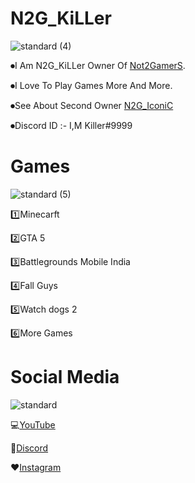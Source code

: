 #   N2G_KiLLer 

![standard (4)](https://user-images.githubusercontent.com/87961069/127740206-73bdbd7c-95f6-45b7-a9c2-b45423fc558b.gif)


⏺I Am N2G_KiLLer Owner Of [Not2GamerS](https://www.youtube.com/channel/UCFDwQne3OOEqlQPlOMDAHMg).

⏺I Love To Play Games More And More.

⏺See About Second Owner [N2G_IconiC](https://n2giconic.github.io/N2G_IconiC/)

⏺Discord ID :- I,M Killer#9999

#   Games

![standard (5)](https://user-images.githubusercontent.com/87961069/127745545-836dd96a-08c5-464c-9fe2-819b2ca0f6c4.gif)

1️⃣Minecarft

2️⃣GTA 5

3️⃣Battlegrounds Mobile India

4️⃣Fall Guys

5️⃣Watch dogs 2

6️⃣More Games

#   Social Media

![standard](https://user-images.githubusercontent.com/87961069/127760160-efeb2b35-a247-4a4d-b25f-3e99c441e498.gif) 

💻[YouTube](https://www.youtube.com/channel/UCFDwQne3OOEqlQPlOMDAHMg)

💬[Discord](https://discord.gg/yX7c7AvJrV)

❤[Instagram](https://www.instagram.com/N2Gofficial/)

